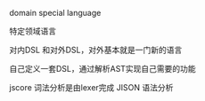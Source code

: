 domain  special language

特定领域语言

对内DSL 和对外DSL，对外基本就是一门新的语言

自己定义一套DSL，通过解析AST实现自己需要的功能

jscore  词法分析是由lexer完成
JISON   语法分析